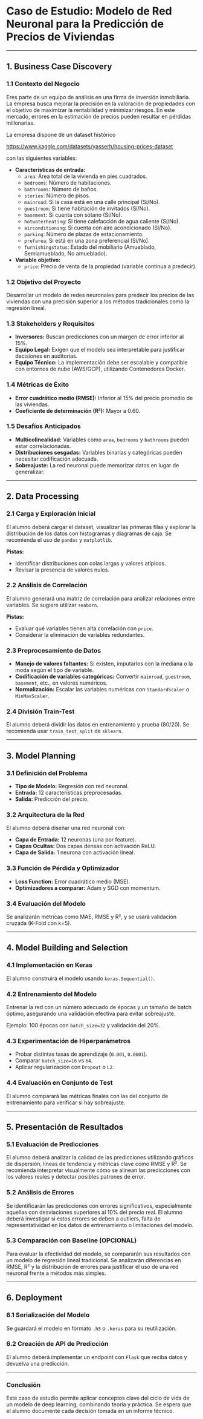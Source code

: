 # **Caso de Estudio: Modelo de Red Neuronal para la Predicción de Precios de Viviendas**
---
## **1. Business Case Discovery**  
### **1.1 Contexto del Negocio**  
Eres parte de un equipo de análisis en una firma de inversión inmobiliaria. La empresa busca mejorar la precisión en la valoración de propiedades con el objetivo de maximizar la rentabilidad y minimizar riesgos. En este mercado, errores en la estimación de precios pueden resultar en pérdidas millonarias.

La empresa dispone de un dataset histórico

https://www.kaggle.com/datasets/yasserh/housing-prices-dataset

con las siguientes variables: 

- **Características de entrada:**  
  - `area`: Área total de la vivienda en pies cuadrados.  
  - `bedrooms`: Número de habitaciones.  
  - `bathrooms`: Número de baños.  
  - `stories`: Número de pisos.  
  - `mainroad`: Si la casa está en una calle principal (Sí/No).  
  - `guestroom`: Si tiene habitación de invitados (Sí/No).  
  - `basement`: Si cuenta con sótano (Sí/No).  
  - `hotwaterheating`: Si tiene calefacción de agua caliente (Sí/No).  
  - `airconditioning`: Si cuenta con aire acondicionado (Sí/No).  
  - `parking`: Número de plazas de estacionamiento.  
  - `prefarea`: Si está en una zona preferencial (Sí/No).  
  - `furnishingstatus`: Estado del mobiliario (Amueblado, Semiamueblado, No amueblado).  
- **Variable objetivo:**  
  - `price`: Precio de venta de la propiedad (variable continua a predecir).  

### **1.2 Objetivo del Proyecto**  
Desarrollar un modelo de redes neuronales para predecir los precios de las viviendas con una precisión superior a los métodos tradicionales como la regresión lineal.

### **1.3 Stakeholders y Requisitos**  
- **Inversores:** Buscan predicciones con un margen de error inferior al 15%.
- **Equipo Legal:** Exigen que el modelo sea interpretable para justificar decisiones en auditorías.
- **Equipo Técnico:** La implementación debe ser escalable y compatible con entornos de nube (AWS/GCP), utilizando Contenedores Docker.


### **1.4 Métricas de Éxito**  
- **Error cuadrático medio (RMSE):** Inferior al 15% del precio promedio de las viviendas.  
- **Coeficiente de determinación (R²):** Mayor a 0.60.  


### **1.5 Desafíos Anticipados**  
- **Multicolinealidad:** Variables como `area`, `bedrooms` y `bathrooms` pueden estar correlacionadas.
- **Distribuciones sesgadas:** Variables binarias y categóricas pueden necesitar codificación adecuada.
- **Sobreajuste:** La red neuronal puede memorizar datos en lugar de generalizar.

---

## **2. Data Processing**  
### **2.1 Carga y Exploración Inicial**  
El alumno deberá cargar el dataset, visualizar las primeras filas y explorar la distribución de los datos con histogramas y diagramas de caja. Se recomienda el uso de `pandas` y `matplotlib`.

**Pistas:**
- Identificar distribuciones con colas largas y valores atípicos.
- Revisar la presencia de valores nulos.

### **2.2 Análisis de Correlación**  
El alumno generará una matriz de correlación para analizar relaciones entre variables. Se sugiere utilizar `seaborn`.

**Pistas:**
- Evaluar qué variables tienen alta correlación con `price`.
- Considerar la eliminación de variables redundantes.

### **2.3 Preprocesamiento de Datos**  
- **Manejo de valores faltantes:** Si existen, imputarlos con la mediana o la moda según el tipo de variable.
- **Codificación de variables categóricas:** Convertir `mainroad`, `guestroom`, `basement`, etc., en valores numéricos.
- **Normalización:** Escalar las variables numéricas con `StandardScaler` o `MinMaxScaler`. 

### **2.4 División Train-Test**  
El alumno deberá dividir los datos en entrenamiento y prueba (80/20). Se recomienda usar `train_test_split` de `sklearn`.

---

## **3. Model Planning**  
### **3.1 Definición del Problema**  
- **Tipo de Modelo:** Regresión con red neuronal.
- **Entrada:** 12 características preprocesadas.
- **Salida:** Predicción del precio.

### **3.2 Arquitectura de la Red**  
El alumno deberá diseñar una red neuronal con:
- **Capa de Entrada:** 12 neuronas (una por feature).
- **Capas Ocultas:** Dos capas densas con activación ReLU.
- **Capa de Salida:** 1 neurona con activación lineal.

### **3.3 Función de Pérdida y Optimizador**  
- **Loss Function:** Error cuadrático medio (MSE).
- **Optimizadores a comparar:** Adam y SGD con momentum.

### **3.4 Evaluación del Modelo**  
Se analizarán métricas como MAE, RMSE y R², y se usará validación cruzada (K-Fold con k=5).

---

## **4. Model Building and Selection**  
### **4.1 Implementación en Keras**  
El alumno construirá el modelo usando `keras.Sequential()`.

### **4.2 Entrenamiento del Modelo**  
Entrenar la red con un número adecuado de épocas y un tamaño de batch óptimo, asegurando una validación efectiva para evitar sobreajuste.

Ejemplo: 100 épocas con `batch_size=32` y validación del 20%.

### **4.3 Experimentación de Hiperparámetros**  
- Probar distintas tasas de aprendizaje (`0.001`, `0.0001`).
- Comparar `batch_size=16` vs `64`.
- Aplicar regularización con `Dropout` o `L2`.

### **4.4 Evaluación en Conjunto de Test**  
El alumno comparará las métricas finales con las del conjunto de entrenamiento para verificar si hay sobreajuste.

---

## **5. Presentación de Resultados**  

### **5.1 Evaluación de Predicciones**  
El alumno deberá analizar la calidad de las predicciones utilizando gráficos de dispersión, líneas de tendencia y métricas clave como RMSE y R². Se recomienda interpretar visualmente cómo se alinean las predicciones con los valores reales y detectar posibles patrones de error.  

### **5.2 Análisis de Errores**  
Se identificarán las predicciones con errores significativos, especialmente aquellas con desviaciones superiores al 10% del precio real. El alumno deberá investigar si estos errores se deben a outliers, falta de representatividad en los datos de entrenamiento o limitaciones del modelo.  

### **5.3 Comparación con Baseline (OPCIONAL)**  
Para evaluar la efectividad del modelo, se compararán sus resultados con un modelo de regresión lineal tradicional. Se analizarán diferencias en RMSE, R² y la distribución de errores para justificar el uso de una red neuronal frente a métodos más simples.

---

## **6. Deployment**  
### **6.1 Serialización del Modelo**  
Se guardará el modelo en formato `.h5` o `.keras` para su reutilización.

### **6.2 Creación de API de Predicción**  
El alumno deberá implementar un endpoint con `Flask` que reciba datos y devuelva una predicción.


---

### **Conclusión**  
Este caso de estudio permite aplicar conceptos clave del ciclo de vida de un modelo de deep learning, combinando teoría y práctica. Se espera que el alumno documente cada decisión tomada en un informe técnico.

